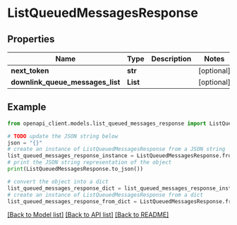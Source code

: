 # ListQueuedMessagesResponse


## Properties

Name | Type | Description | Notes
------------ | ------------- | ------------- | -------------
**next_token** | **str** |  | [optional] 
**downlink_queue_messages_list** | **List** |  | [optional] 

## Example

```python
from openapi_client.models.list_queued_messages_response import ListQueuedMessagesResponse

# TODO update the JSON string below
json = "{}"
# create an instance of ListQueuedMessagesResponse from a JSON string
list_queued_messages_response_instance = ListQueuedMessagesResponse.from_json(json)
# print the JSON string representation of the object
print(ListQueuedMessagesResponse.to_json())

# convert the object into a dict
list_queued_messages_response_dict = list_queued_messages_response_instance.to_dict()
# create an instance of ListQueuedMessagesResponse from a dict
list_queued_messages_response_from_dict = ListQueuedMessagesResponse.from_dict(list_queued_messages_response_dict)
```
[[Back to Model list]](../README.md#documentation-for-models) [[Back to API list]](../README.md#documentation-for-api-endpoints) [[Back to README]](../README.md)


